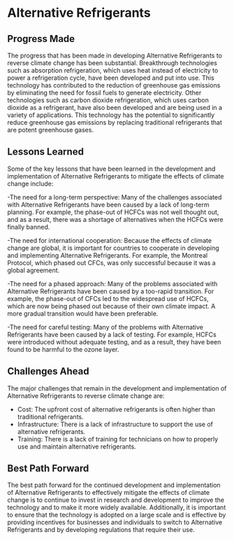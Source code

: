 # Alternative Refrigerants

## Progress Made

The progress that has been made in developing Alternative Refrigerants to reverse climate change has been substantial. Breakthrough technologies such as absorption refrigeration, which uses heat instead of electricity to power a refrigeration cycle, have been developed and put into use. This technology has contributed to the reduction of greenhouse gas emissions by eliminating the need for fossil fuels to generate electricity. Other technologies such as carbon dioxide refrigeration, which uses carbon dioxide as a refrigerant, have also been developed and are being used in a variety of applications. This technology has the potential to significantly reduce greenhouse gas emissions by replacing traditional refrigerants that are potent greenhouse gases.

## Lessons Learned

Some of the key lessons that have been learned in the development and implementation of Alternative Refrigerants to mitigate the effects of climate change include:

-The need for a long-term perspective: Many of the challenges associated with Alternative Refrigerants have been caused by a lack of long-term planning. For example, the phase-out of HCFCs was not well thought out, and as a result, there was a shortage of alternatives when the HCFCs were finally banned.

-The need for international cooperation: Because the effects of climate change are global, it is important for countries to cooperate in developing and implementing Alternative Refrigerants. For example, the Montreal Protocol, which phased out CFCs, was only successful because it was a global agreement.

-The need for a phased approach: Many of the problems associated with Alternative Refrigerants have been caused by a too-rapid transition. For example, the phase-out of CFCs led to the widespread use of HCFCs, which are now being phased out because of their own climate impact. A more gradual transition would have been preferable.

-The need for careful testing: Many of the problems with Alternative Refrigerants have been caused by a lack of testing. For example, HCFCs were introduced without adequate testing, and as a result, they have been found to be harmful to the ozone layer.

## Challenges Ahead

The major challenges that remain in the development and implementation of Alternative Refrigerants to reverse climate change are:
* Cost: The upfront cost of alternative refrigerants is often higher than traditional refrigerants.
* Infrastructure: There is a lack of infrastructure to support the use of alternative refrigerants.
* Training: There is a lack of training for technicians on how to properly use and maintain alternative refrigerants.

## Best Path Forward

The best path forward for the continued development and implementation of Alternative Refrigerants to effectively mitigate the effects of climate change is to continue to invest in research and development to improve the technology and to make it more widely available. Additionally, it is important to ensure that the technology is adopted on a large scale and is effective by providing incentives for businesses and individuals to switch to Alternative Refrigerants and by developing regulations that require their use.
